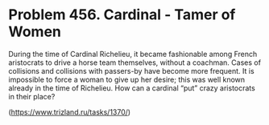 # Problem 456. Cardinal - Tamer of Women 

During the time of Cardinal Richelieu, it became fashionable among French aristocrats to drive a horse team themselves, without a coachman. Cases of collisions and collisions with passers-by have become more frequent. It is impossible to force a woman to give up her desire; this was well known already in the time of Richelieu. How can a cardinal “put” crazy aristocrats in their place?

(https://www.trizland.ru/tasks/1370/)